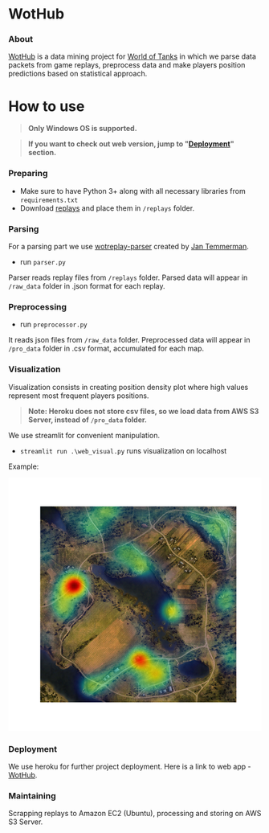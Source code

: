 # WotHub
### About
[WotHub](https://wothub.herokuapp.com) is a data mining project for [World of Tanks](https://en.wikipedia.org/wiki/World_of_Tanks) in which we parse data packets from game replays, preprocess data and make players position predictions based on statistical approach. 
# How to use
> **Only Windows OS is supported.**

> **If you want to check out web version, jump to "[Deployment](https://github.com/pashok3d/WotHub#deployment)" section.**
### Preparing
* Make sure to have Python 3+ along with all necessary libraries from `requirements.txt`
* Download [replays](http://wotreplays.ru/) and place them in `/replays` folder. 
### Parsing 
For a parsing part we use [wotreplay-parser](https://github.com/evido/wotreplay-parser) created by [Jan Temmerman](https://github.com/evido).
* run `parser.py`

Parser reads replay files from `/replays` folder. Parsed data will appear in `/raw_data` folder in .json format for each replay.
### Preprocessing
* run `preprocessor.py`

It reads json files from `/raw_data` folder. Preprocessed data will appear in `/pro_data` folder in .csv format, accumulated for each map.

### Visualization
Visualization consists in creating position density plot where high values represent most frequent players positions. 
> **Note: Heroku does not store csv files, so we load data from AWS S3 Server, instead of `/pro_data` folder.**

We use streamlit for convenient manipulation. 

* `streamlit run .\web_visual.py` runs visualization on localhost

Example:

![](output.png)

### Deployment
We use heroku for further project deployment. Here is a link to web app - [WotHub](https://wothub.herokuapp.com).

### Maintaining
Scrapping replays to Amazon EC2 (Ubuntu), processing and storing on AWS S3 Server.
